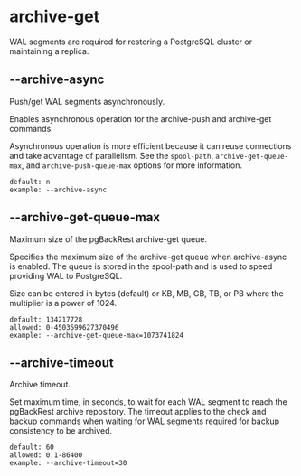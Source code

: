 # archive-get

WAL segments are required for restoring a PostgreSQL cluster or maintaining a replica.

## --archive-async

Push/get WAL segments asynchronously.

Enables asynchronous operation for the archive-push and archive-get commands.

Asynchronous operation is more efficient because it can reuse connections and take advantage of parallelism. See the `spool-path`, `archive-get-queue-max`, and `archive-push-queue-max` options for more information.

```
default: n
example: --archive-async
```

## --archive-get-queue-max

Maximum size of the pgBackRest archive-get queue.

Specifies the maximum size of the archive-get queue when archive-async is enabled. The queue is stored in the spool-path and is used to speed providing WAL to PostgreSQL.

Size can be entered in bytes (default) or KB, MB, GB, TB, or PB where the multiplier is a power of 1024.

```
default: 134217728
allowed: 0-4503599627370496
example: --archive-get-queue-max=1073741824
```

## --archive-timeout

Archive timeout.

Set maximum time, in seconds, to wait for each WAL segment to reach the pgBackRest archive repository. The timeout applies to the check and backup commands when waiting for WAL segments required for backup consistency to be archived.

```
default: 60
allowed: 0.1-86400
example: --archive-timeout=30
```
